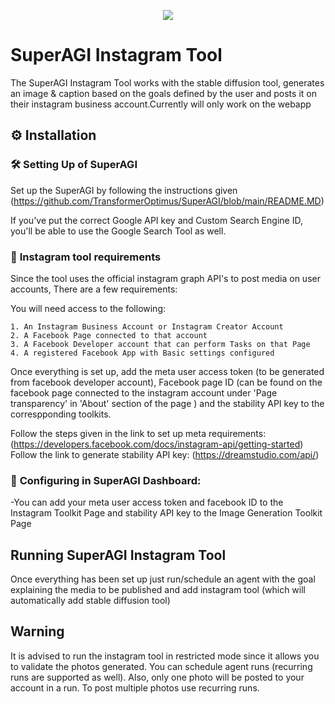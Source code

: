 <p align=center>
<a href="https://superagi.co"><img src=https://superagi.co/wp-content/uploads/2023/05/SuperAGI_icon.png></a>
</p>

# SuperAGI Instagram Tool

The SuperAGI Instagram Tool works with the stable diffusion tool, generates an image & caption based on the goals defined by the user and posts it on their instagram business account.Currently will only work on the webapp

## ⚙️ Installation

### 🛠 **Setting Up of SuperAGI**
Set up the SuperAGI by following the instructions given (https://github.com/TransformerOptimus/SuperAGI/blob/main/README.MD)

If you've put the correct Google API key and Custom Search Engine ID, you'll be able to use the Google Search Tool as well.

### 🔧 **Instagram tool requirements**

Since the tool uses the official instagram graph API's to post media on user accounts, There are a few requirements:

You will need access to the following:

    1. An Instagram Business Account or Instagram Creator Account
    2. A Facebook Page connected to that account
    3. A Facebook Developer account that can perform Tasks on that Page
    4. A registered Facebook App with Basic settings configured

Once everything is set up, add the meta user access token (to be generated from facebook developer account), Facebook page ID (can be found on the facebook page connected to the instagram account under 'Page transparency' in 'About' section of the page ) and the stability API key to the correspponding toolkits.

Follow the steps given in the link to set up meta requirements: (https://developers.facebook.com/docs/instagram-api/getting-started)
Follow the link to generate stability API key: (https://dreamstudio.com/api/)

### 🔧 **Configuring in SuperAGI Dashboard:**

-You can add your meta user access token and facebook ID to the Instagram Toolkit Page and stability API key to the Image Generation Toolkit Page

## Running SuperAGI Instagram Tool

Once everything has been set up just run/schedule an agent with the goal explaining the media to be published and add instagram tool (which will automatically add stable diffusion tool)

## Warning

It is advised to run the instagram tool in restricted mode since it allows you to validate the photos generated. You can schedule agent runs (recurring runs are supported as well). Also, only one photo will be posted to your account in a run. To post multiple photos use recurring runs.
